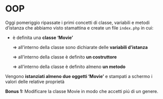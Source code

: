 OOP
===

Oggi pomeriggio ripassate i primi concetti di classe, variabili e metodi d’istanza che abbiamo visto stamattina e create un file `index.php` in cui:

 - è definita una **classe ‘Movie’**
  
   => all’interno della classe sono dichiarate delle **variabili d’istanza**

   => all’interno della classe è definito **un costruttore**

   => all’interno della classe è definito almeno **un metodo**

Vengono **istanziati almeno due oggetti ‘Movie’** e stampati a schermo i valori delle relative proprietà

**Bonus 1:**
Modificare la classe Movie in modo che accetti piú di un genere.
